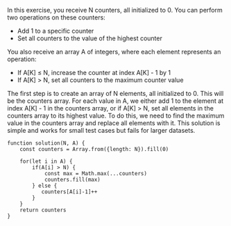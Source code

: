 In this exercise, you receive N counters, all initialized to 0.
You can perform two operations on these counters:
  - Add 1 to a specific counter
  - Set all counters to the value of the highest counter

You also receive an array A of integers, where each element represents an operation:
  - If A[K] ≤ N, increase the counter at index A[K] - 1 by 1
  - If A[K] > N, set all counters to the maximum counter value

The first step is to create an array of N elements, all initialized to 0. This will be the counters array.
For each value in A, we either add 1 to the element at index A[K] - 1 in the counters array, or if A[K] > N, set all elements in the counters array to its highest value.
To do this, we need to find the maximum value in the counters array and replace all elements with it.
This solution is simple and works for small test cases but fails for larger datasets.

```
function solution(N, A) {
    const counters = Array.from({length: N}).fill(0)

    for(let i in A) {
        if(A[i] > N) {
            const max = Math.max(...counters)
            counters.fill(max)
        } else {
           counters[A[i]-1]++ 
        }
    }
    return counters
}

```

